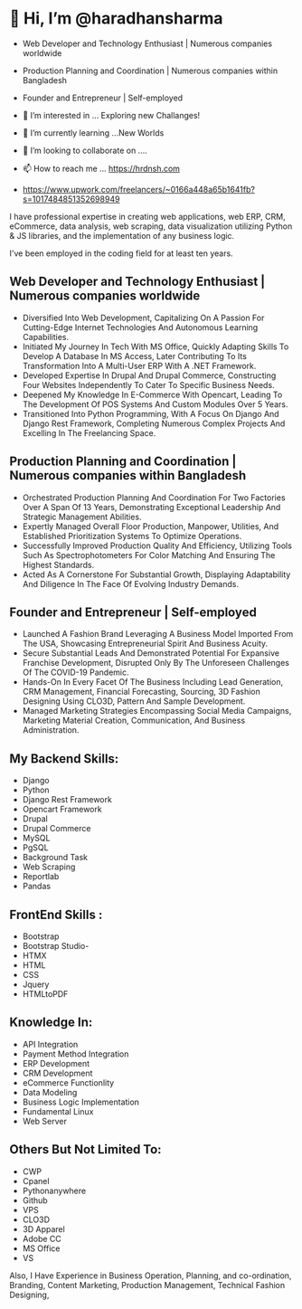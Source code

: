 
👋 Hi, I’m @haradhansharma
==========================

- Web Developer and Technology Enthusiast | Numerous companies worldwide
- Production Planning and Coordination | Numerous companies within Bangladesh
- Founder and Entrepreneur | Self-employed

  

- 👀 I’m interested in ... Exploring new Challanges!
- 🌱 I’m currently learning ...New Worlds
- 💞️ I’m looking to collaborate on ....
- 📫 How to reach me ... https://hrdnsh.com
- https://www.upwork.com/freelancers/~0166a448a65b1641fb?s=1017484851352698949

<!---
haradhansharma/haradhansharma is a ✨ special ✨ repository because its `README.md` (this file) appears on your GitHub profile.
You can click the Preview link to take a look at your changes.
--->

<link href="https://maxcdn.bootstrapcdn.com/font-awesome/4.7.0/css/font-awesome.min.css" rel="stylesheet">

I have professional expertise in creating web applications, web ERP, CRM, eCommerce, data analysis, web scraping, data visualization utilizing Python & JS libraries, and the implementation of any business logic.

I've been employed in the coding field for at least ten years.

## Web Developer and Technology Enthusiast | Numerous companies worldwide
- Diversified Into Web Development, Capitalizing On A Passion For Cutting-Edge Internet Technologies And Autonomous Learning Capabilities.
- Initiated My Journey In Tech With MS Office, Quickly Adapting Skills To Develop A Database In MS Access, Later Contributing To Its Transformation Into A Multi-User ERP With A .NET Framework.
- Developed Expertise In Drupal And Drupal Commerce, Constructing Four Websites Independently To Cater To Specific Business Needs.
- Deepened My Knowledge In E-Commerce With Opencart, Leading To The Development Of POS Systems And Custom Modules Over 5 Years.
- Transitioned Into Python Programming, With A Focus On Django And Django Rest Framework, Completing Numerous Complex Projects And Excelling In The Freelancing Space.

## Production Planning and Coordination | Numerous companies within Bangladesh
- Orchestrated Production Planning And Coordination For Two Factories Over A Span Of 13 Years, Demonstrating Exceptional Leadership And Strategic Management Abilities.
- Expertly Managed Overall Floor Production, Manpower, Utilities, And Established Prioritization Systems To Optimize Operations.
- Successfully Improved Production Quality And Efficiency, Utilizing Tools Such As Spectrophotometers For Color Matching And Ensuring The Highest Standards.
- Acted As A Cornerstone For Substantial Growth, Displaying Adaptability And Diligence In The Face Of Evolving Industry Demands.

## Founder and Entrepreneur | Self-employed
- Launched A Fashion Brand Leveraging A Business Model Imported From The USA, Showcasing Entrepreneurial Spirit And Business Acuity.
- Secure Substantial Leads And Demonstrated Potential For Expansive Franchise Development, Disrupted Only By The Unforeseen Challenges Of The COVID-19 Pandemic.
- Hands-On In Every Facet Of The Business Including Lead Generation, CRM Management, Financial Forecasting, Sourcing, 3D Fashion Designing Using CLO3D, Pattern And Sample Development.
- Managed Marketing Strategies Encompassing Social Media Campaigns, Marketing Material Creation, Communication, And Business Administration.


## My Backend Skills:
- Django
- Python
- Django Rest Framework
- Opencart Framework
- Drupal
- Drupal Commerce
- MySQL
- PgSQL
- Background Task
- Web Scraping
- Reportlab
- Pandas

## FrontEnd Skills :
- Bootstrap
- Bootstrap Studio- 
- HTMX
- HTML
- CSS
- Jquery
- HTMLtoPDF

## Knowledge In:
- API Integration
- Payment Method Integration
- ERP Development
- CRM Development
- eCommerce Functionlity
- Data Modeling
- Business Logic Implementation
- Fundamental Linux
- Web Server

## Others But Not Limited To:
- CWP
- Cpanel
- Pythonanywhere
- Github
- VPS
- CLO3D
- 3D Apparel 
- Adobe CC
- MS Office
- VS

Also, I Have Experience in Business Operation, Planning, and co-ordination, Branding, Content Marketing, Production Management, Technical Fashion Designing,




